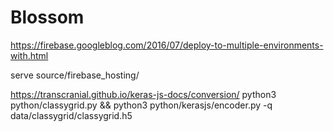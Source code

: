 # Blossom

https://firebase.googleblog.com/2016/07/deploy-to-multiple-environments-with.html


serve source/firebase_hosting/

https://transcranial.github.io/keras-js-docs/conversion/
python3 python/classygrid.py && python3 python/kerasjs/encoder.py -q data/classygrid/classygrid.h5
